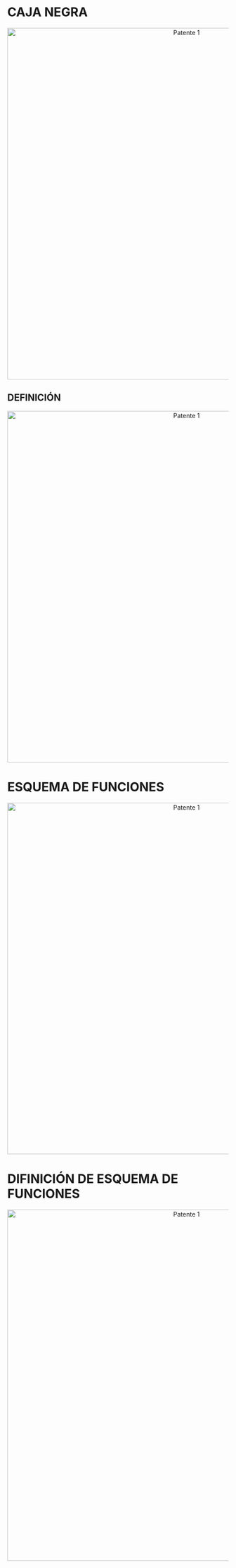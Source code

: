 # CAJA NEGRA 

<p align="center">
  <img src="https://i.postimg.cc/x8pv0jSn/Caja-negra.jpg)](https://postimg.cc/30p41TRc)" alt="Patente 1" width="800px" />
</p>

## DEFINICIÓN

<p align="center">
  <img src="https://i.postimg.cc/g0w0xvLC/definicion-de-caja-negra.jpg)](https://postimg.cc/SXh45Yrd)" alt="Patente 1" width="800px" />
</p>



# ESQUEMA DE FUNCIONES

<p align="center">
  <img src="" alt="Patente 1" width="800px" />
</p>

# DIFINICIÓN DE ESQUEMA DE FUNCIONES
<p align="center">
  <img src="" alt="Patente 1" width="800px" />
</p>

